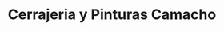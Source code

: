 ---
title: "Cerrajeria y Pinturas Camacho"
url: /san-nicolas-de-los-garza/cerrajeria-y-pinturas-camacho/
shop: cerrajero
---